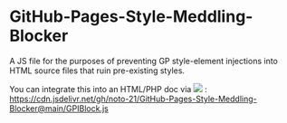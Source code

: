# GitHub-Pages-Style-Meddling-Blocker
A JS file for the purposes of preventing GP style-element injections into HTML source files that ruin pre-existing styles.

You can integrate this into an HTML/PHP doc via <a href="https://www.jsdelivr.com/"><img src="https://img.shields.io/badge/-jsDelivr-%23F4802C?style=plastic&labelColor=white&logo=jsdelivr&logoColor=black"></a> : https://cdn.jsdelivr.net/gh/noto-21/GitHub-Pages-Style-Meddling-Blocker@main/GPIBlock.js
